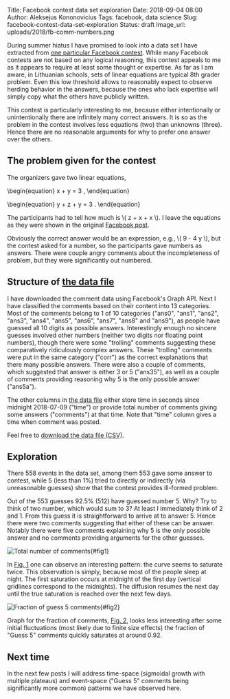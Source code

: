 Title: Facebook contest data set exploration
Date: 2018-09-04 08:00
Author: Aleksejus Kononovicius
Tags: facebook, data science
Slug: facebook-contest-data-set-exploration
Status: draft
Image_url: uploads/2018/fb-comm-numbers.png

During summer hiatus I have promised to look into a data set I have extracted
from [one particular Facebook contest](https://www.facebook.com/HAPPYLietuva/photos/a.1208205755944127.1073741828.1207052856059417/1699711786793519/).
While many Facebook contests are not based on any logical reasoning, this
contest appeals to me as it appears to require at least some thought or
expertise. As far as I am aware, in Lithuanian schools, sets of linear equations
are typical 8th grader problem. Even this low threshold allows to reasonably
expect to observe herding behavior in the answers, because the ones who lack
expertise will simply copy what the others have publicly written.

This contest is particularly interesting to me, because either intentionally or
unintentionally there are infinitely many correct answers. It is so as the problem
in the contest involves less equations (two) than unknowns (three). Hence there
are no reasonable arguments for why to prefer one answer over the others.

<!--more-->

## The problem given for the contest

The organizers gave two linear equations,

\begin{equation}
x + y = 3 ,
\end{equation}

\begin{equation}
y + z + y = 3 .
\end{equation}

The participants had to tell how much is \\\( z + x + x \\\). I leave the
equations as they were shown in the original [Facebook post](https://www.facebook.com/HAPPYLietuva/photos/a.1208205755944127.1073741828.1207052856059417/1699711786793519/).

Obviously the
correct answer would be an expression, e.g., \\\( 9 - 4 y \\\), but the contest
asked for a number, so the participants gave numbers as answers. There were
couple angry comments about the incompleteness of problem, but they were
significantly out numbered.

## Structure of [the data file]({filename}/uploads/2018/fb-comments.csv)

I have downloaded the comment data using Facebook's Graph
API. Next I have classified the comments based on their content into 13
categories. Most of the comments belong to 1 of 10 categories ("ans0", "ans1",
"ans2", "ans3", "ans4", "ans5", "ans6", "ans7", "ans8" and "ans9"), as people
have guessed all 10 digits as possible answers. Interestingly enough no sincere
guesses involved other numbers (neither two digits nor floating point numbers),
though there were some "trolling" comments suggesting these comparatively
ridiculously complex answers. These "trolling" comments were put in the same
category ("corr") as the correct explanations that there many possible answers.
There were also a couple of comments, which suggested that answer is either 3
or 5 ("ans35"), as well as a couple of comments providing reasoning why 5 is the
only possible answer ("ans5a").

The other columns in [the data file]({filename}/uploads/2018/fb-comments.csv)
either store time in seconds since midnight
2018-07-09 ("time") or provide total number of comments giving some answers
("comments") at that time. Note that "time" column gives a time when comment was
posted.

Feel free to [download the data file (CSV)]({filename}/uploads/2018/fb-comments.csv).

## Exploration

There 558 events in the data set, among them 553 gave some answer to contest,
while 5 (less than 1%) tried to directly or indirectly (via unreasonable
guesses) show that the contest provides ill-formed problem.

Out of the 553
guesses 92.5% (512) have guessed number 5. Why? Try to think of two number,
which would sum to 3? At least I immediately think of 2 and 1. From this guess
it is straightforward to arrive at to answer 5. Hence there were two
comments suggesting that either of these can be answer. Notably there were five
comments explaining why 5 is the only possible answer and no comments providing
arguments for the other guesses.

![Total number of comments]({filename}/uploads/2018/fb-comm-numbers.png "The
growth of the number of comments. Blue line gives the total number of comments,
red line indicates the total number of comments which have guessed 5, while the
green line summarizes the total number of all other comments."){#fig1}

In [Fig. 1](#fig1) one can observe an interesting pattern: the curve seems to saturate
twice. This observation is simply, because most of the people sleep at night. The
first saturation occurs at midnight of the first day (vertical gridlines
correspond to the midnights). The diffusion resumes the
next day until the true saturation is reached over the next few days.

![Fraction of guess 5 comments]({filename}/uploads/2018/fb-comm-frac.png "The
evolution of the share of the Guess 5 comments."){#fig2}

Graph for the fraction of comments, [Fig. 2](#fig2), looks less interesting after
some initial fluctuations (most likely due to finite size effects) the fraction
of "Guess 5" comments quickly saturates at around 0.92.

## Next time

In the next few posts I will address time-space (sigmoidal growth with multiple
plateaus) and event-space ("Guess 5" comments being significantly more common)
patterns we have observed here.
